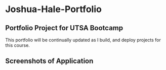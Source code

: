 # Joshua-Hale-Portfolio

## Portfolio Project for UTSA Bootcamp

This portfolio will be continually updated as I build, and deploy projects for this course. 

## Screenshots of Application 

